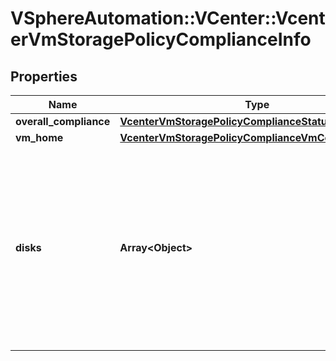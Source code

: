# VSphereAutomation::VCenter::VcenterVmStoragePolicyComplianceInfo

## Properties
Name | Type | Description | Notes
------------ | ------------- | ------------- | -------------
**overall_compliance** | [**VcenterVmStoragePolicyComplianceStatus**](VcenterVmStoragePolicyComplianceStatus.md) |  | 
**vm_home** | [**VcenterVmStoragePolicyComplianceVmComplianceInfo**](VcenterVmStoragePolicyComplianceVmComplianceInfo.md) |  | [optional] 
**disks** | **Array&lt;Object&gt;** | The compliance information Compliance.VmComplianceInfo for the virtual machine&#39;s virtual disks that are currently associated with a storage policy. When clients pass a value of this structure as a parameter, the key in the field map must be an identifier for the resource type: vcenter.vm.hardware.Disk. When operations return a value of this structure as a result, the key in the field map will be an identifier for the resource type: vcenter.vm.hardware.Disk. | 



